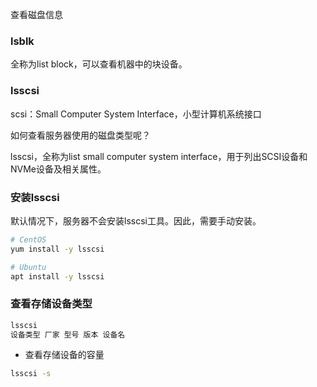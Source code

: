 查看磁盘信息

### lsblk

全称为list block，可以查看机器中的块设备。

### lsscsi

scsi：Small Computer System Interface，小型计算机系统接口

如何查看服务器使用的磁盘类型呢？

lsscsi，全称为list small computer system interface，用于列出SCSI设备和NVMe设备及相关属性。

### 安装lsscsi

默认情况下，服务器不会安装lsscsi工具。因此，需要手动安装。

```bash
# CentOS
yum install -y lsscsi

# Ubuntu
apt install -y lsscsi
```

### 查看存储设备类型

```bash
lsscsi
设备类型 厂家 型号 版本 设备名
```

* 查看存储设备的容量

```bash
lsscsi -s
```
